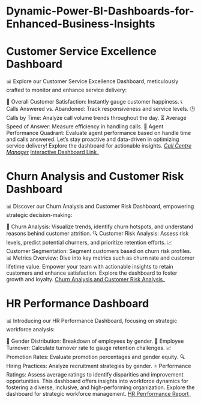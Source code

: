 # Dynamic-Power-BI-Dashboards-for-Enhanced-Business-Insights

# Customer Service Excellence Dashboard
📊 Explore our Customer Service Excellence Dashboard, meticulously crafted to monitor and enhance service delivery:

🌟 Overall Customer Satisfaction: Instantly gauge customer happiness.
📞 Calls Answered vs. Abandoned: Track responsiveness and service levels.
🕒 Calls by Time: Analyze call volume trends throughout the day.
⏳ Average Speed of Answer: Measure efficiency in handling calls.
🎯 Agent Performance Quadrant: Evaluate agent performance based on handle time and calls answered.
Let’s stay proactive and data-driven in optimizing service delivery! Explore the dashboard for actionable insights. _[Call Centre Manager](https://github.com/CGowsalya/Dynamic-Power-BI-Dashboards-for-Enhanced-Business-Insights/blob/main/Call%centre.pdf)_ [Interactive Dashboard Link](https://app.powerbi.com/view?r=eyJrIjoiYjE5YWZjZDItMjJhNi00ZGY4LTg1NWQtOWUzMDNkMzE4MTVlIiwidCI6ImM2ZTU0OWIzLTVmNDUtNDAzMi1hYWU5LWQ0MjQ0ZGM1YjJjNCJ9)_ 

# Churn Analysis and Customer Risk Dashboard
📊 Discover our Churn Analysis and Customer Risk Dashboard, empowering strategic decision-making:

🔄 Churn Analysis: Visualize trends, identify churn hotspots, and understand reasons behind customer attrition.
🔍 Customer Risk Analysis: Assess risk levels, predict potential churners, and prioritize retention efforts.
📈 Customer Segmentation: Segment customers based on churn risk profiles.
📊 Metrics Overview: Dive into key metrics such as churn rate and customer lifetime value.
Empower your team with actionable insights to retain customers and enhance satisfaction. Explore the dashboard to foster growth and loyalty. 
[Churn Analysis and Customer Risk Analysis](https://github.com/CGowsalya/Dynamic-Power-BI-Dashboards-for-Enhanced-Business-Insights/blob/main/Churn%analysis.pdf)_ 

# HR Performance Dashboard
📊 Introducing our HR Performance Dashboard, focusing on strategic workforce analysis:

👫 Gender Distribution: Breakdown of employees by gender.
🚪 Employee Turnover: Calculate turnover rate to gauge retention challenges.
📈 Promotion Rates: Evaluate promotion percentages and gender equity.
🔍 Hiring Practices: Analyze recruitment strategies by gender.
⭐ Performance Ratings: Assess average ratings to identify disparities and improvement opportunities.
This dashboard offers insights into workforce dynamics for fostering a diverse, inclusive, and high-performing organization. Explore the dashboard for strategic workforce management.
[HR Perrformance Report](https://github.com/CGowsalya/Dynamic-Power-BI-Dashboards-for-Enhanced-Business-Insights/blob/main/Diversity%and%Inclusion.pdf)_

